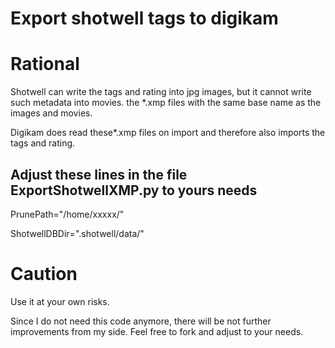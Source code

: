 # Export shotwell tags to digikam

# Rational

Shotwell can write the tags and rating into jpg images, but it cannot write such metadata into movies.
the *.xmp files with the same base name as the images and movies.

Digikam does read these*.xmp files on import and therefore also imports the tags and rating.

## Adjust these lines in the file ExportShotwellXMP.py to yours needs

PrunePath="/home/xxxxx/"

ShotwellDBDir=".shotwell/data/"

# Caution
Use it at your own risks.

Since I do not need this code anymore, there will be not further improvements from my side.
Feel free to fork and adjust to your needs.
